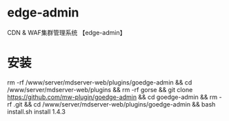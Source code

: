 # edge-admin
CDN & WAF集群管理系统 【edge-admin】

# 安装
rm -rf /www/server/mdserver-web/plugins/goedge-admin && cd /www/server/mdserver-web/plugins && rm -rf gorse && git clone https://github.com/mw-plugin/goedge-admin && cd goedge-admin && rm -rf .git && cd /www/server/mdserver-web/plugins/goedge-admin && bash install.sh install 1.4.3
